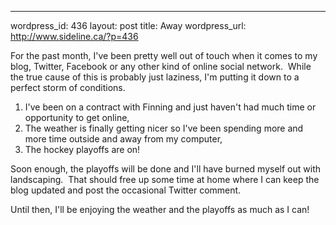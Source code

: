 --- 
wordpress_id: 436
layout: post
title: Away
wordpress_url: http://www.sideline.ca/?p=436

For the past month, I've been pretty well out of touch when it comes to my blog, Twitter, Facebook or any other kind of online social network.  While the true cause of this is probably just laziness, I'm putting it down to a perfect storm of conditions.

<!--more-->
<ol>
	<li>I've been on a contract with Finning and just haven't had much time or opportunity to get online,</li>
	<li>The weather is finally getting nicer so I've been spending more and more time outside and away from my computer,</li>
	<li>The hockey playoffs are on!</li>
</ol>
Soon enough, the playoffs will be done and I'll have burned myself out with landscaping.  That should free up some time at home where I can keep the blog updated and post the occasional Twitter comment.

Until then, I'll be enjoying the weather and the playoffs as much as I can!
